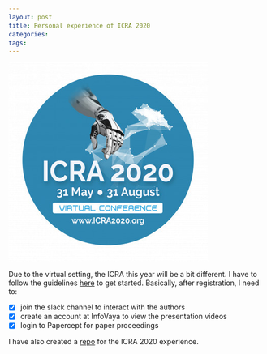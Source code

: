 ```yaml
---
layout: post
title: Personal experience of ICRA 2020
categories:
tags:
---
```


<img alt="965b1292.png" src="assets/965b1292.png" width="" height="" >

Due to the virtual setting, the ICRA this year will be a bit different. I have to follow the guidelines [here](https://www.icra2020.org/program/practical-information) to get started. Basically, after registration, I need to:

- [x] join the slack channel to interact with the authors
- [x] create an account at InfoVaya to view the presentation videos
- [x] login to Papercept for paper proceedings

I have also created a [repo](https://github.com/moshanATucsd/ICRA-2020-notes) for the ICRA 2020 experience.
